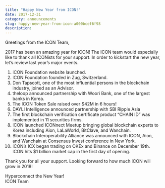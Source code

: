 ```yaml
---
title: "Happy New Year from ICON!"
date: 2017-12-31
category: announcements
slug: happy-new-year-from-icon-a000bcef6f98
description:
---
```


Greetings from the ICON Team,

2017 has been an amazing year for ICON! The ICON team would especially like to thank all ICONists for your support. In order to kickstart the new year, let’s review last year’s major events.

1. ICON Foundation website launched.
2. ICON Foundation founded in Zug, Switzerland.
3. Don Tapscott, one of the most influential persons in the blockchain industry, joined as an Advisor.
4. theloop announced partnership with Woori Bank, one of the largest banks in Korea.
5. The ICON Token Sale raised over $42M in 6 hours!
6. DAYLI Intelligence announced partnership with SBI Ripple Asia
7. The first blockchain verification certificate product “CHAIN ID” was implemented in 11 securities firms.
8. ICON launched ICONnect Meetup bringing global blockchain experts to Korea including Aion, LaLaWorld, BitClave, and Wanchain.
9. Blockchain Interoperability Alliance was announced with ICON, Aion, and Wanchain at Consensus Invest conference in New York.
10. ICON’s ICX began trading on OKEx and Binance on December 19th. ICON hits $1 billion market cap in the first day of opening.

Thank you for all your support. Looking forward to how much ICON will grow in 2018!

Hyperconnect the New Year!  
ICON Team
